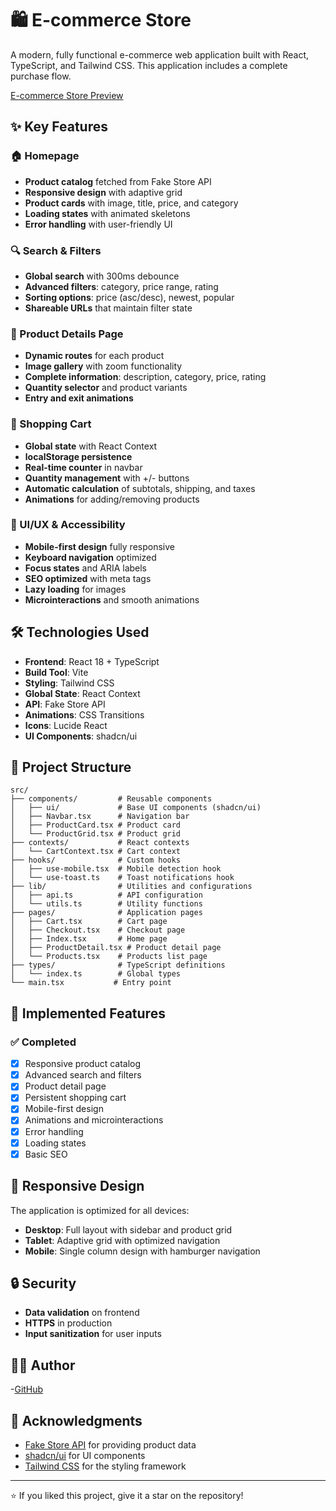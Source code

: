 # 🛍️ E-commerce Store

A modern, fully functional e-commerce web application built with React, TypeScript, and Tailwind CSS. This application includes a complete purchase flow.

[E-commerce Store Preview](https://joanfloridoecommerce.netlify.app/)

## ✨ Key Features

### 🏠 Homepage
- **Product catalog** fetched from Fake Store API
- **Responsive design** with adaptive grid
- **Product cards** with image, title, price, and category
- **Loading states** with animated skeletons
- **Error handling** with user-friendly UI

### 🔍 Search & Filters
- **Global search** with 300ms debounce
- **Advanced filters**: category, price range, rating
- **Sorting options**: price (asc/desc), newest, popular
- **Shareable URLs** that maintain filter state

### 📱 Product Details Page
- **Dynamic routes** for each product
- **Image gallery** with zoom functionality
- **Complete information**: description, category, price, rating
- **Quantity selector** and product variants
- **Entry and exit animations**

### 🛒 Shopping Cart
- **Global state** with React Context
- **localStorage persistence**
- **Real-time counter** in navbar
- **Quantity management** with +/- buttons
- **Automatic calculation** of subtotals, shipping, and taxes
- **Animations** for adding/removing products

### 🎨 UI/UX & Accessibility
- **Mobile-first design** fully responsive
- **Keyboard navigation** optimized
- **Focus states** and ARIA labels
- **SEO optimized** with meta tags
- **Lazy loading** for images
- **Microinteractions** and smooth animations

## 🛠️ Technologies Used

- **Frontend**: React 18 + TypeScript
- **Build Tool**: Vite
- **Styling**: Tailwind CSS
- **Global State**: React Context
- **API**: Fake Store API
- **Animations**: CSS Transitions
- **Icons**: Lucide React
- **UI Components**: shadcn/ui

## 📁 Project Structure

```
src/
├── components/         # Reusable components
│   ├── ui/             # Base UI components (shadcn/ui)
│   ├── Navbar.tsx      # Navigation bar
│   ├── ProductCard.tsx # Product card
│   └── ProductGrid.tsx # Product grid
├── contexts/           # React contexts
│   └── CartContext.tsx # Cart context
├── hooks/              # Custom hooks
│   ├── use-mobile.tsx  # Mobile detection hook
│   └── use-toast.ts    # Toast notifications hook
├── lib/                # Utilities and configurations
│   ├── api.ts          # API configuration
│   └── utils.ts        # Utility functions
├── pages/              # Application pages
│   ├── Cart.tsx        # Cart page
│   ├── Checkout.tsx    # Checkout page
│   ├── Index.tsx       # Home page
│   ├── ProductDetail.tsx # Product detail page
│   └── Products.tsx    # Products list page
├── types/              # TypeScript definitions
│   └── index.ts        # Global types
└── main.tsx           # Entry point
```

## 🎯 Implemented Features

### ✅ Completed
- [x] Responsive product catalog
- [x] Advanced search and filters
- [x] Product detail page
- [x] Persistent shopping cart
- [x] Mobile-first design
- [x] Animations and microinteractions
- [x] Error handling
- [x] Loading states
- [x] Basic SEO

## 📱 Responsive Design

The application is optimized for all devices:
- **Desktop**: Full layout with sidebar and product grid
- **Tablet**: Adaptive grid with optimized navigation
- **Mobile**: Single column design with hamburger navigation

## 🔒 Security
- **Data validation** on frontend
- **HTTPS** in production
- **Input sanitization** for user inputs

## 👨‍💻 Author
-[GitHub](https://github.com/JoanF1028)

## 🙏 Acknowledgments

- [Fake Store API](https://fakestoreapi.com) for providing product data
- [shadcn/ui](https://ui.shadcn.com) for UI components
- [Tailwind CSS](https://tailwindcss.com) for the styling framework

---

⭐ If you liked this project, give it a star on the repository!